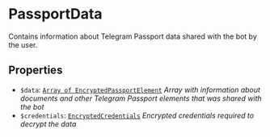 # PassportData	

Contains information about Telegram Passport data shared with the bot by the user.	

## Properties	

- `$data`: [`Array of EncryptedPassportElement`](EncryptedPassportElement.md) _Array with information about documents and other Telegram Passport elements that was shared with the bot_
- `$credentials`: [`EncryptedCredentials`](EncryptedCredentials.md) _Encrypted credentials required to decrypt the data_

